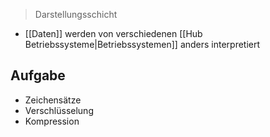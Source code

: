 > Darstellungsschicht

- [[Daten]] werden von verschiedenen [[Hub Betriebssysteme|Betriebssystemen]] anders interpretiert

## Aufgabe
- Zeichensätze
- Verschlüsselung
- Kompression